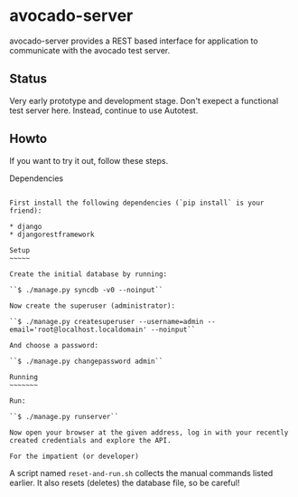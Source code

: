 avocado-server
==============

avocado-server provides a REST based interface for application to communicate with the avocado test server.

Status
------

Very early prototype and development stage. Don't exepect a functional test server here. Instead, continue to use Autotest.

Howto
-----

If you want to try it out, follow these steps.

Dependencies
~~~~~~~~~~~~

First install the following dependencies (`pip install` is your friend):

* django
* djangorestframework

Setup
~~~~~

Create the initial database by running:

``$ ./manage.py syncdb -v0 --noinput``

Now create the superuser (administrator):

``$ ./manage.py createsuperuser --username=admin --email='root@localhost.localdomain' --noinput``

And choose a password:

``$ ./manage.py changepassword admin``

Running
~~~~~~~

Run:

``$ ./manage.py runserver``

Now open your browser at the given address, log in with your recently created credentials and explore the API.

For the impatient (or developer)
~~~~~~~~~~~~~~~~~~~~~~~~~~~~~~~~

A script named ``reset-and-run.sh`` collects the manual commands listed earlier. It also resets (deletes) the database file, so be careful!
